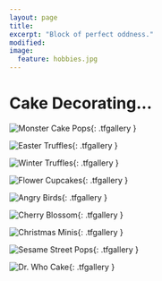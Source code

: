 ```yaml
---
layout: page
title:
excerpt: "Block of perfect oddness."
modified:
image:
  feature: hobbies.jpg
---
```


# Cake Decorating...

![Monster Cake Pops](/images/monsters.jpg "Monster Cake Pops"){: .tfgallery }

![Easter Truffles](/images/easter.jpg "Easter Truffles"){: .tfgallery }

![Winter Truffles](/images/winter-minis.jpg "Winter Truffles"){: .tfgallery }

![Flower Cupcakes](/images/flowers.jpg "Flower Cupcakes"){: .tfgallery }

![Angry Birds](/images/angry-birds.jpg "Angry Birds Cake Pops"){: .tfgallery }

![Cherry Blossom](/images/cherry-blossom.jpg "Cherry Blossom Cupcakes"){: .tfgallery }

![Christmas Minis](/images/christmas-minis.jpg "Christmas Minis"){: .tfgallery }

![Sesame Street Pops](/images/sesame-street.jpg "Sesame Street Pops"){: .tfgallery }

![Dr. Who Cake](/images/dr-who.jpg "Dr. Who Cake"){: .tfgallery }